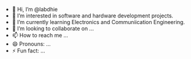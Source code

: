 - 👋 Hi, I’m @labdhie
- 👀 I’m interested in software and hardware development projects.
- 🌱 I’m currently learning Electronics and Communiication Engineering.
- 💞️ I’m looking to collaborate on ...
- 📫 How to reach me ...
- 😄 Pronouns: ...
- ⚡ Fun fact: ...

<!---
labdhie/labdhie is a ✨ special ✨ repository because its `README.md` (this file) appears on your GitHub profile.
You can click the Preview link to take a look at your changes.
--->
